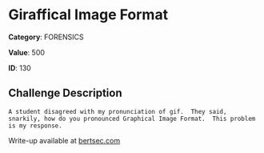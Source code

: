 # Giraffical Image Format
**Category**: FORENSICS

**Value**: 500

**ID**: 130

## Challenge Description
```
A student disagreed with my pronunciation of gif.  They said, snarkily, how do you pronounced Graphical Image Format.  This problem is my response.
```

Write-up available at [bertsec.com](https://bertsec.com)
